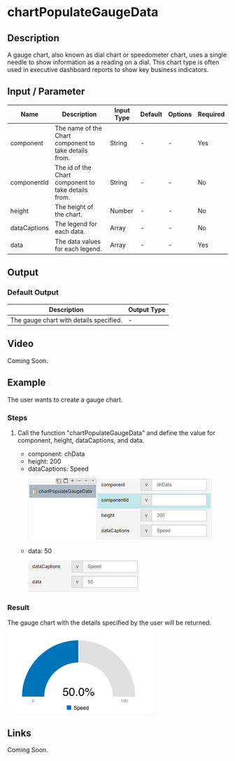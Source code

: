 # chartPopulateGaugeData

## Description

A gauge chart, also known as dial chart or speedometer chart, uses a single needle to show information as a reading on a dial. This chart type is often used in executive dashboard reports to show key business indicators.

## Input / Parameter

| Name | Description | Input Type | Default | Options | Required |
| ------ | ------ | ------ | ------ | ------ | ------ |
| component | The name of the Chart component to take details from. | String | - | - | Yes |
| componentId | The id of the Chart component to take details from. | String | - | - | No | 
| height | The height of the chart. | Number | - | - | No |
| dataCaptions | The legend for each data. | Array | - | - | No | 
| data | The data values for each legend. | Array | - | - | Yes |

## Output

### Default Output

| Description | Output Type |
| ------ | ------ |
| The gauge chart with details specified. | - |

## Video

Coming Soon.

## Example

The user wants to create a gauge chart.

### Steps

1. Call the function "chartPopulateGaugeData" and define the value for component, height, dataCaptions, and data. 
   <br>
   <ul>
   <li>component: chData</li>
   <li>height: 200</li>
   <li>dataCaptions: Speed</li>
  
   ![](../../../../document/function/Chart/chartPopulateGaugeData/chartPopulateGaugeData-step-1.png?raw=true)
   
   <li>data: 50</li>
   
   ![](../../../../document/function/Chart/chartPopulateGaugeData/chartPopulateGaugeData-step-2.png?raw=true)

### Result

The gauge chart with the details specified by the user will be returned.

 ![](../../../../document/function/Chart/chartPopulateGaugeData/chartPopulateGaugeData-result-1.png?raw=true)

## Links

Coming Soon.